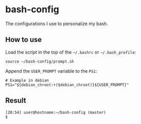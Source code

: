 # bash-config
The configurations I use to personalize my bash.

## How to use
Load the script in the top of the `~/.bashrc` or `~/.bash_profile`:
```shell
source ~/bash-config/prompt.sh
```

Append the `USER_PROMPT` variable to the `PS1`:
```shell
# Example in debian
PS1="${debian_chroot:+($debian_chroot)}${USER_PROMPT}"
```

## Result
```shell
[20:54] user@hostname:~/bash-config (master)
$
```
